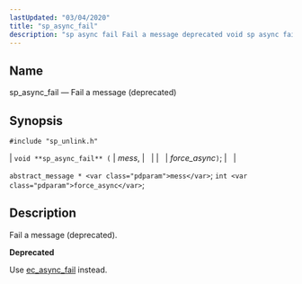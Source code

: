 ```yaml
---
lastUpdated: "03/04/2020"
title: "sp_async_fail"
description: "sp async fail Fail a message deprecated void sp async fail mess force async abstract message mess int force async Fail a message deprecated Use ec async fail instead..."
---
```


<a name="apis.sp_async_fail"></a> 
## Name

sp_async_fail — Fail a message (deprecated)

## Synopsis

`#include "sp_unlink.h"`

| `void **sp_async_fail** (` | <var class="pdparam">mess</var>, |   |
|   | <var class="pdparam">force_async</var>`)`; |   |

`abstract_message * <var class="pdparam">mess</var>`;
`int <var class="pdparam">force_async</var>`;<a name="idp51968384"></a> 
## Description

Fail a message (deprecated).

**<a name="idp51969600"></a> Deprecated**

Use [ec_async_fail](/momentum/3/3-api/apis-ec-async-fail) instead.